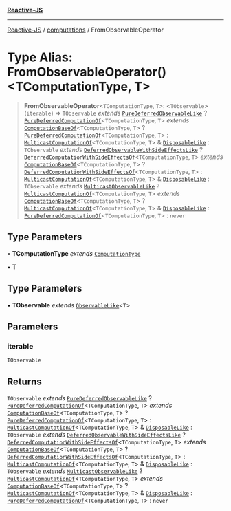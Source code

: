 [**Reactive-JS**](../../README.md)

***

[Reactive-JS](../../README.md) / [computations](../README.md) / FromObservableOperator

# Type Alias: FromObservableOperator()\<TComputationType, T\>

> **FromObservableOperator**\<`TComputationType`, `T`\>: \<`TObservable`\>(`iterable`) => `TObservable` *extends* [`PureDeferredObservableLike`](../interfaces/PureDeferredObservableLike.md) ? [`PureDeferredComputationOf`](PureDeferredComputationOf.md)\<`TComputationType`, `T`\> *extends* [`ComputationBaseOf`](ComputationBaseOf.md)\<`TComputationType`, `T`\> ? [`PureDeferredComputationOf`](PureDeferredComputationOf.md)\<`TComputationType`, `T`\> : [`MulticastComputationOf`](MulticastComputationOf.md)\<`TComputationType`, `T`\> & [`DisposableLike`](../../utils/interfaces/DisposableLike.md) : `TObservable` *extends* [`DeferredObservableWithSideEffectsLike`](../interfaces/DeferredObservableWithSideEffectsLike.md) ? [`DeferredComputationWithSideEffectsOf`](DeferredComputationWithSideEffectsOf.md)\<`TComputationType`, `T`\> *extends* [`ComputationBaseOf`](ComputationBaseOf.md)\<`TComputationType`, `T`\> ? [`DeferredComputationWithSideEffectsOf`](DeferredComputationWithSideEffectsOf.md)\<`TComputationType`, `T`\> : [`MulticastComputationOf`](MulticastComputationOf.md)\<`TComputationType`, `T`\> & [`DisposableLike`](../../utils/interfaces/DisposableLike.md) : `TObservable` *extends* [`MulticastObservableLike`](../interfaces/MulticastObservableLike.md) ? [`MulticastComputationOf`](MulticastComputationOf.md)\<`TComputationType`, `T`\> *extends* [`ComputationBaseOf`](ComputationBaseOf.md)\<`TComputationType`, `T`\> ? [`MulticastComputationOf`](MulticastComputationOf.md)\<`TComputationType`, `T`\> & [`DisposableLike`](../../utils/interfaces/DisposableLike.md) : [`PureDeferredComputationOf`](PureDeferredComputationOf.md)\<`TComputationType`, `T`\> : `never`

## Type Parameters

• **TComputationType** *extends* [`ComputationType`](ComputationType.md)

• **T**

## Type Parameters

• **TObservable** *extends* [`ObservableLike`](../interfaces/ObservableLike.md)\<`T`\>

## Parameters

### iterable

`TObservable`

## Returns

`TObservable` *extends* [`PureDeferredObservableLike`](../interfaces/PureDeferredObservableLike.md) ? [`PureDeferredComputationOf`](PureDeferredComputationOf.md)\<`TComputationType`, `T`\> *extends* [`ComputationBaseOf`](ComputationBaseOf.md)\<`TComputationType`, `T`\> ? [`PureDeferredComputationOf`](PureDeferredComputationOf.md)\<`TComputationType`, `T`\> : [`MulticastComputationOf`](MulticastComputationOf.md)\<`TComputationType`, `T`\> & [`DisposableLike`](../../utils/interfaces/DisposableLike.md) : `TObservable` *extends* [`DeferredObservableWithSideEffectsLike`](../interfaces/DeferredObservableWithSideEffectsLike.md) ? [`DeferredComputationWithSideEffectsOf`](DeferredComputationWithSideEffectsOf.md)\<`TComputationType`, `T`\> *extends* [`ComputationBaseOf`](ComputationBaseOf.md)\<`TComputationType`, `T`\> ? [`DeferredComputationWithSideEffectsOf`](DeferredComputationWithSideEffectsOf.md)\<`TComputationType`, `T`\> : [`MulticastComputationOf`](MulticastComputationOf.md)\<`TComputationType`, `T`\> & [`DisposableLike`](../../utils/interfaces/DisposableLike.md) : `TObservable` *extends* [`MulticastObservableLike`](../interfaces/MulticastObservableLike.md) ? [`MulticastComputationOf`](MulticastComputationOf.md)\<`TComputationType`, `T`\> *extends* [`ComputationBaseOf`](ComputationBaseOf.md)\<`TComputationType`, `T`\> ? [`MulticastComputationOf`](MulticastComputationOf.md)\<`TComputationType`, `T`\> & [`DisposableLike`](../../utils/interfaces/DisposableLike.md) : [`PureDeferredComputationOf`](PureDeferredComputationOf.md)\<`TComputationType`, `T`\> : `never`
